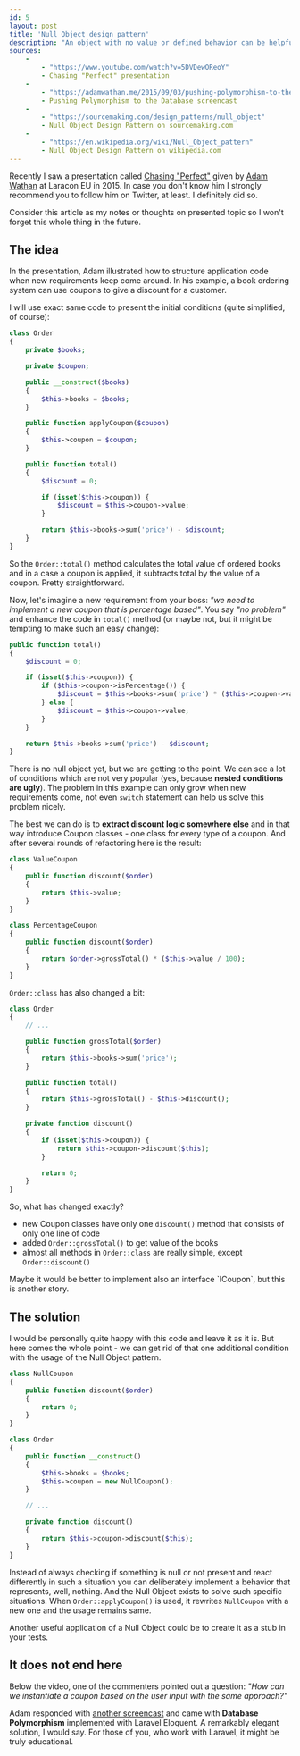 ```yaml
---
id: 5
layout: post
title: 'Null Object design pattern'
description: "An object with no value or defined behavior can be helpful when no other \"real\" object is present so it can mimic its usage. It may help you to avoid unnecessary conditionals and make your code more readable."
sources:
    -
        - "https://www.youtube.com/watch?v=5DVDewOReoY"
        - Chasing "Perfect" presentation
    -
        - "https://adamwathan.me/2015/09/03/pushing-polymorphism-to-the-database/"
        - Pushing Polymorphism to the Database screencast
    -
        - "https://sourcemaking.com/design_patterns/null_object"
        - Null Object Design Pattern on sourcemaking.com
    -
        - "https://en.wikipedia.org/wiki/Null_Object_pattern"
        - Null Object Design Pattern on wikipedia.com
---
```


Recently I saw a presentation called [Chasing "Perfect"]({$sources[0][0]}) given by [Adam Wathan](https://twitter.com/adamwathan) at Laracon EU in 2015. In case you don't know him I strongly recommend you to follow him on Twitter, at least. I definitely did so.

Consider this article as my notes or thoughts on presented topic so I won't forget this whole thing in the future.

## The idea

In the presentation, Adam illustrated how to structure application code when new requirements keep come around. In his example, a book ordering system can use coupons to give a discount for a customer.

I will use exact same code to present the initial conditions (quite simplified, of course):

```php
class Order
{
    private $books;

    private $coupon;

    public __construct($books)
    {
        $this->books = $books;
    }

    public function applyCoupon($coupon)
    {
        $this->coupon = $coupon;
    }

    public function total()
    {
        $discount = 0;

        if (isset($this->coupon)) {
            $discount = $this->coupon->value;
        }

        return $this->books->sum('price') - $discount;
    }
}
```

So the `Order::total()` method calculates the total value of ordered books and in a case a coupon is applied, it subtracts total by the value of a coupon. Pretty straightforward.

Now, let's imagine a new requirement from your boss: _"we need to implement a new coupon that is percentage based"_. You say _"no problem"_ and enhance the code in `total()` method (or maybe not, but it might be tempting to make such an easy change):

```php
public function total()
{
    $discount = 0;

    if (isset($this->coupon)) {
        if ($this->coupon->isPercentage()) {
            $discount = $this->books->sum('price') * ($this->coupon->value / 100);
        } else {
            $discount = $this->coupon->value;
        }
    }

    return $this->books->sum('price') - $discount;
}
```

There is no null object yet, but we are getting to the point. We can see a lot of conditions which are not very popular (yes, because **nested conditions are ugly**). The problem in this example can only grow when new requirements come, not even `switch` statement can help us solve this problem nicely.

The best we can do is to **extract discount logic somewhere else** and in that way introduce Coupon classes - one class for every type of a coupon. And after several rounds of refactoring here is the result:

```php
class ValueCoupon
{
    public function discount($order)
    {
        return $this->value;
    }
}

class PercentageCoupon
{
    public function discount($order)
    {
        return $order->grossTotal() * ($this->value / 100);
    }
}
```

`Order::class` has also changed a bit:

```php
class Order
{
    // ...

    public function grossTotal($order)
    {
        return $this->books->sum('price');
    }

    public function total()
    {
        return $this->grossTotal() - $this->discount();
    }

    private function discount()
    {
        if (isset($this->coupon)) {
            return $this->coupon->discount($this);
        }

        return 0;
    }
}
```

So, what has changed exactly?

- new Coupon classes have only one `discount()` method that consists of only one line of code
- added `Order::grossTotal()` to get value of the books
- almost all methods in `Order::class` are really simple, except `Order::discount()`

<div class="tip" markdown="1">
Maybe it would be better to implement also an interface `ICoupon`, but this is another story.
</div>

## The solution

I would be personally quite happy with this code and leave it as it is. But here comes the whole point - we can get rid of that one additional condition with the usage of the Null Object pattern.

``` php
class NullCoupon
{
    public function discount($order)
    {
        return 0;
    }
}

class Order
{
    public function __construct()
    {
        $this->books = $books;
        $this->coupon = new NullCoupon();
    }

    // ...

    private function discount()
    {
        return $this->coupon->discount($this);
    }
}
```

Instead of always checking if something is null or not present and react differently in such a situation you can deliberately implement a behavior that represents, well, nothing. And the Null Object exists to solve such specific situations. When `Order::applyCoupon()` is used, it rewrites `NullCoupon` with a new one and the usage remains same.

Another useful application of a Null Object could be to create it as a stub in your tests.

## It does not end here

Below the video, one of the commenters pointed out a question: _"How can we instantiate a coupon based on the user input with the same approach?"_

Adam responded with [another screencast]({$sources[1][0]}) and came with **Database Polymorphism** implemented with Laravel Eloquent. A remarkably elegant solution, I would say. For those of you, who work with Laravel, it might be truly educational.
